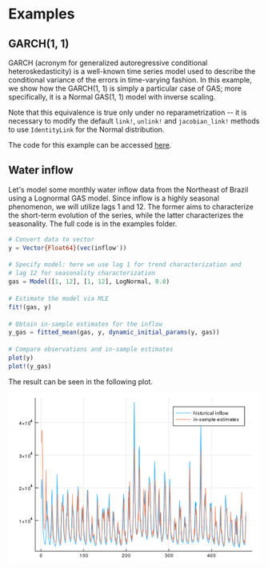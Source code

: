 # Examples

## GARCH(1, 1)

GARCH (acronym for generalized autoregressive conditional heteroskedasticity) is a well-known time series model used to describe the conditional variance of the errors in time-varying fashion. In this example, we show how the GARCH(1, 1) is simply a particular case of GAS; more specifically, it is a Normal GAS(1, 1) model with inverse scaling.

Note that this equivalence is true only under no reparametrization -- it is necessary to modify the default `link!`, `unlink!` and `jacobian_link!` methods to use `IdentityLink` for the Normal distribution.

The code for this example can be accessed [here](https://github.com/LAMPSPUC/ScoreDrivenModels.jl/blob/master/examples/garch.jl).

## Water inflow

Let's model some monthly water inflow data from the Northeast of Brazil using a Lognormal GAS model. Since inflow is a highly seasonal phenomenon, we will utilize lags 1 and 12. The former aims to characterize the short-term evolution of the series, while the latter characterizes the seasonality. The full code is in the examples folder.

```julia
# Convert data to vector
y = Vector{Float64}(vec(inflow'))

# Specify model: here we use lag 1 for trend characterization and 
# lag 12 for seasonality characterization
gas = Model([1, 12], [1, 12], LogNormal, 0.0)

# Estimate the model via MLE
fit!(gas, y)

# Obtain in-sample estimates for the inflow
y_gas = fitted_mean(gas, y, dynamic_initial_params(y, gas))

# Compare observations and in-sample estimates
plot(y)
plot!(y_gas)
```

The result can be seen in the following plot.

![Historical inflow data vs. in-sample estimates](./assets/inflow_lognormal.png)

